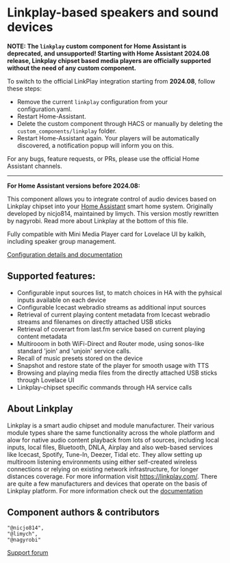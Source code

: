 # Linkplay-based speakers and sound devices

**NOTE: The `linkplay` custom component for Home Assistant is deprecated, and unsupported! Starting with Home Assistant 2024.08 release, Linkplay chipset based media players are officially supported without the need of any custom component.**

To switch to the official LinkPlay integration starting from **2024.08**, follow these steps:
* Remove the current `linkplay` configuration from your configuration.yaml.
* Restart Home-Assistant.
* Delete the custom component through HACS or manually by deleting the `custom_components/linkplay` folder.
* Restart Home-Assistant again. Your players will be automatically discovered, a notification popup will inform you on this.

For any bugs, feature requests, or PRs, please use the official Home Assistant channels.

---

**For Home Assistant versions before 2024.08:**

This component allows you to integrate control of audio devices based on Linkplay chipset into your [Home Assistant](http://www.home-assistant.io) smart home system. Originally developed by nicjo814, maintained by limych. This version mostly rewritten by nagyrobi. Read more about Linkplay at the bottom of this file.

Fully compatible with Mini Media Player card for Lovelace UI by kalkih, including speaker group management.

[Configuration details and documentation](https://github.com/nagyrobi/home-assistant-custom-components-linkplay#installation)


## Supported features:
- Configurable input sources list, to match choices in HA with the pyhsical inputs available on each device
- Configurable Icecast webradio streams as additional input sources
- Retrieval of current playing content metadata from Icecast webradio streams and filenames on directly attached USB sticks
- Retrieval of coverart from last.fm service based on current playing content metadata
- Multirooom in both WiFi-Direct and Router mode, using sonos-like standard 'join' and 'unjoin' service calls.
- Recall of music presets stored on the device
- Snapshot and restore state of the player for smooth usage with TTS
- Browsing and playing media files from the directly attached USB sticks through Lovelace UI
- Linkplay-chipset specific commands through HA service calls

## About Linkplay

Linkplay is a smart audio chipset and module manufacturer. Their various module types share the same functionality across the whole platform and alow for native audio content playback from lots of sources, including local inputs, local files, Bluetooth, DNLA, Airplay and also web-based services like Icecast, Spotify, Tune-In, Deezer, Tidal etc. They allow setting up multiroom listening environments using either self-created wireless connections or relying on existing network infrastructure, for longer distances coverage. For more information visit https://linkplay.com/.
There are quite a few manufacturers and devices that operate on the basis of Linkplay platform. For more information check out the [documentation](https://github.com/nagyrobi/home-assistant-custom-components-linkplay#about-linkplay)

## Component authors & contributors
    "@nicjo814",
    "@limych",
    "@nagyrobi"

[Support forum](https://community.home-assistant.io/t/linkplay-integration/33878/133)
